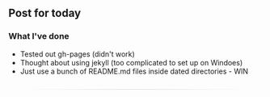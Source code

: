 ## Post for today

### What I've done

* Tested out gh-pages (didn't work)
* Thought about using jekyll (too complicated to set up on Windoes)
* Just use a bunch of README.md files inside dated directories - WIN

![image](../images/hr.png)
